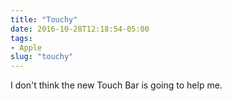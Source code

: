 ```yaml
---
title: "Touchy"
date: 2016-10-28T12:18:54-05:00
tags: 
- Apple
slug: "touchy"
---
```


I don't think the new Touch Bar is going to help me.
